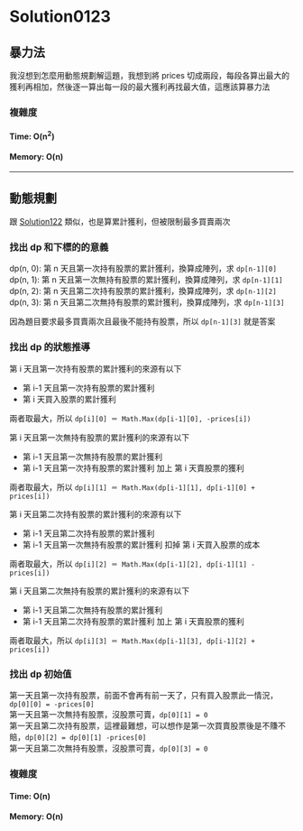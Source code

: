 # Solution0123

## 暴力法

我沒想到怎麼用動態規劃解這題，我想到將 prices 切成兩段，每段各算出最大的獲利再相加，然後逐一算出每一段的最大獲利再找最大值，這應該算暴力法

### 複雜度

#### Time: O(n<sup>2</sup>)

#### Memory: O(n)

---

## 動態規劃

跟 [Solution122](Solution0122.md) 類似，也是算累計獲利，但被限制最多買賣兩次

### 找出 dp 和下標的的意義

dp(n, 0): 第 n 天且第一次持有股票的累計獲利，換算成陣列，求 `dp[n-1][0]`  
dp(n, 1): 第 n 天且第一次無持有股票的累計獲利，換算成陣列，求 `dp[n-1][1]`  
dp(n, 2): 第 n 天且第二次持有股票的累計獲利，換算成陣列，求 `dp[n-1][2]`  
dp(n, 3): 第 n 天且第二次無持有股票的累計獲利，換算成陣列，求 `dp[n-1][3]`  

因為題目要求最多買賣兩次且最後不能持有股票，所以 `dp[n-1][3]` 就是答案  

### 找出 dp 的狀態推導

第 i 天且第一次持有股票的累計獲利的來源有以下
- 第 i-1 天且第一次持有股票的累計獲利  
- 第 i 天買入股票的累計獲利  

兩者取最大，所以 `dp[i][0] ＝ Math.Max(dp[i-1][0], -prices[i])`  

第 i 天且第一次無持有股票的累計獲利的來源有以下  
- 第 i-1 天且第一次無持有股票的累計獲利  
- 第 i-1 天且第一次持有股票的累計獲利 加上 第 i 天賣股票的獲利  

兩者取最大，所以 `dp[i][1] ＝ Math.Max(dp[i-1][1], dp[i-1][0] + prices[i])`  

第 i 天且第二次持有股票的累計獲利的來源有以下  
- 第 i-1 天且第二次持有股票的累計獲利
- 第 i-1 天且第一次無持有股票的累計獲利 扣掉 第 i 天買入股票的成本  

兩者取最大，所以 `dp[i][2] ＝ Math.Max(dp[i-1][2], dp[i-1][1] - prices[i])`  

第 i 天且第二次無持有股票的累計獲利的來源有以下  
- 第 i-1 天且第二次無持有股票的累計獲利  
- 第 i-1 天且第二次持有股票的累計獲利 加上 第 i 天賣股票的獲利  

兩者取最大，所以 `dp[i][3] ＝ Math.Max(dp[i-1][3], dp[i-1][2] + prices[i])`  

### 找出 dp 初始值

第一天且第一次持有股票，前面不會再有前一天了，只有買入股票此一情況，`dp[0][0] = -prices[0]`  
第一天且第一次無持有股票，沒股票可賣，`dp[0][1] = 0`  
第一天且第二次持有股票，這裡最難想，可以想作是第一次買賣股票後是不賺不賠，`dp[0][2] = dp[0][1] -prices[0]`  
第一天且第二次無持有股票，沒股票可賣，`dp[0][3] = 0`    

### 複雜度

#### Time: O(n)

#### Memory: O(n)